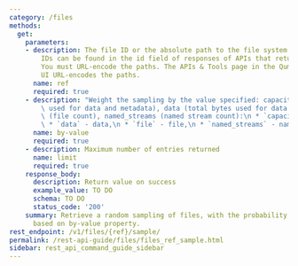 ```yaml
---
category: /files
methods:
  get:
    parameters:
    - description: The file ID or the absolute path to the file system object. File
        IDs can be found in the id field of responses of APIs that return file attributes.
        You must URL-encode the paths. The APIs & Tools page in the Qumulo Core Web
        UI URL-encodes the paths.
      name: ref
      required: true
    - description: "Weight the sampling by the value specified: capacity (total bytes\
        \ used for data and metadata), data (total bytes used for data only), file\
        \ (file count), named_streams (named stream count):\n * `capacity` - capacity,\n\
        \ * `data` - data,\n * `file` - file,\n * `named_streams` - named_streams"
      name: by-value
      required: true
    - description: Maximum number of entries returned
      name: limit
      required: true
    response_body:
      description: Return value on success
      example_value: TO DO
      schema: TO DO
      status_code: '200'
    summary: Retrieve a random sampling of files, with the probability of being chosen
      based on by-value property.
rest_endpoint: /v1/files/{ref}/sample/
permalink: /rest-api-guide/files/files_ref_sample.html
sidebar: rest_api_command_guide_sidebar
---
```

